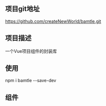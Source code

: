 ## 项目git地址

https://github.com/createNewWorld/bamtle.git

## 项目描述

一个Vue项目组件的封装库

## 使用

npm i bamtle --save-dev

## 组件
